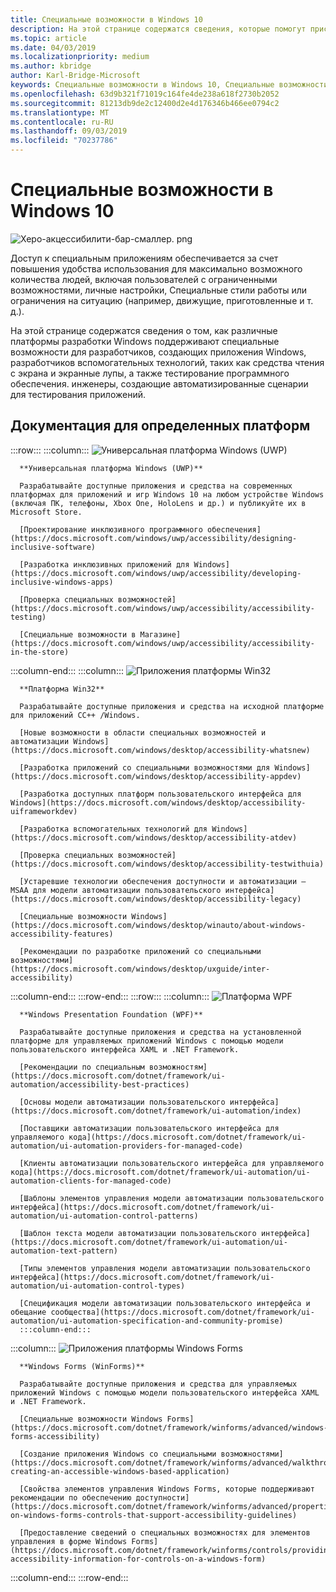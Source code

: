 ```yaml
---
title: Специальные возможности в Windows 10
description: На этой странице содержатся сведения, которые помогут приступить к разработке доступных приложений Windows.
ms.topic: article
ms.date: 04/03/2019
ms.localizationpriority: medium
ms.author: kbridge
author: Karl-Bridge-Microsoft
keywords: Специальные возможности в Windows 10, Специальные возможности, создание доступных приложений Win32, создание доступных приложений UWP, создание доступных приложений WPF, создание доступных приложений WinForms
ms.openlocfilehash: 63d9b321f71019c164fe4de238a618f2730b2052
ms.sourcegitcommit: 81213db9de2c12400d2e4d176346b466ee0794c2
ms.translationtype: MT
ms.contentlocale: ru-RU
ms.lasthandoff: 09/03/2019
ms.locfileid: "70237786"
---
```

# <a name="accessibility-in-windows-10"></a>Специальные возможности в Windows 10

![Херо-акцессибилити-бар-смаллер. png](images/hero-accessibility-bar-smaller.png)

Доступ к специальным приложениям обеспечивается за счет повышения удобства использования для максимально возможного количества людей, включая пользователей с ограниченными возможностями, личные настройки, Специальные стили работы или ограничения на ситуацию (например, движущие, приготовленные и т. д.).

На этой странице содержатся сведения о том, как различные платформы разработки Windows поддерживают специальные возможности для разработчиков, создающих приложения Windows, разработчиков вспомогательных технологий, таких как средства чтения с экрана и экранные лупы, а также тестирование программного обеспечения. инженеры, создающие автоматизированные сценарии для тестирования приложений.

## <a name="platform-specific-documentation"></a>Документация для определенных платформ

:::row:::
   :::column:::
      ![Универсальная платформа Windows (UWP)](images/platform-uwp.png)

      **Универсальная платформа Windows (UWP)**

      Разрабатывайте доступные приложения и средства на современных платформах для приложений и игр Windows 10 на любом устройстве Windows (включая ПК, телефоны, Xbox One, HoloLens и др.) и публикуйте их в Microsoft Store.

      [Проектирование инклюзивного программного обеспечения](https://docs.microsoft.com/windows/uwp/accessibility/designing-inclusive-software)

      [Разработка инклюзивных приложений для Windows](https://docs.microsoft.com/windows/uwp/accessibility/developing-inclusive-windows-apps)

      [Проверка специальных возможностей](https://docs.microsoft.com/windows/uwp/accessibility/accessibility-testing)

      [Специальные возможности в Магазине](https://docs.microsoft.com/windows/uwp/accessibility/accessibility-in-the-store)
   :::column-end:::
   :::column:::
      ![Приложения платформы Win32](images/platform-win32.png)

      **Платформа Win32**

      Разрабатывайте доступные приложения и средства на исходной платформе для приложений CC++ /Windows.

      [Новые возможности в области специальных возможностей и автоматизации Windows](https://docs.microsoft.com/windows/desktop/accessibility-whatsnew)

      [Разработка приложений со специальными возможностями для Windows](https://docs.microsoft.com/windows/desktop/accessibility-appdev)

      [Разработка доступных платформ пользовательского интерфейса для Windows](https://docs.microsoft.com/windows/desktop/accessibility-uiframeworkdev)

      [Разработка вспомогательных технологий для Windows](https://docs.microsoft.com/windows/desktop/accessibility-atdev)

      [Проверка специальных возможностей](https://docs.microsoft.com/windows/desktop/accessibility-testwithuia)

      [Устаревшие технологии обеспечения доступности и автоматизации — MSAA для модели автоматизации пользовательского интерфейса](https://docs.microsoft.com/windows/desktop/accessibility-legacy)

      [Специальные возможности Windows](https://docs.microsoft.com/windows/desktop/winauto/about-windows-accessibility-features)

      [Рекомендации по разработке приложений со специальными возможностями](https://docs.microsoft.com/windows/desktop/uxguide/inter-accessibility)
   :::column-end:::
:::row-end:::
:::row:::
   :::column:::
      ![Платформа WPF](images/platform-wpf.png)

      **Windows Presentation Foundation (WPF)**

      Разрабатывайте доступные приложения и средства на установленной платформе для управляемых приложений Windows с помощью модели пользовательского интерфейса XAML и .NET Framework.

      [Рекомендации по специальным возможностям](https://docs.microsoft.com/dotnet/framework/ui-automation/accessibility-best-practices)

      [Основы модели автоматизации пользовательского интерфейса](https://docs.microsoft.com/dotnet/framework/ui-automation/index)

      [Поставщики автоматизации пользовательского интерфейса для управляемого кода](https://docs.microsoft.com/dotnet/framework/ui-automation/ui-automation-providers-for-managed-code)

      [Клиенты автоматизации пользовательского интерфейса для управляемого кода](https://docs.microsoft.com/dotnet/framework/ui-automation/ui-automation-clients-for-managed-code)

      [Шаблоны элементов управления модели автоматизации пользовательского интерфейса](https://docs.microsoft.com/dotnet/framework/ui-automation/ui-automation-control-patterns)

      [Шаблон текста модели автоматизации пользовательского интерфейса](https://docs.microsoft.com/dotnet/framework/ui-automation/ui-automation-text-pattern)

      [Типы элементов управления модели автоматизации пользовательского интерфейса](https://docs.microsoft.com/dotnet/framework/ui-automation/ui-automation-control-types)

      [Спецификация модели автоматизации пользовательского интерфейса и обещание сообщества](https://docs.microsoft.com/dotnet/framework/ui-automation/ui-automation-specification-and-community-promise)
      :::column-end:::
   :::column:::
      ![Приложения платформы Windows Forms](images/platform-winforms.png)

      **Windows Forms (WinForms)**

      Разрабатывайте доступные приложения и средства для управляемых приложений Windows с помощью модели пользовательского интерфейса XAML и .NET Framework.

      [Специальные возможности Windows Forms](https://docs.microsoft.com/dotnet/framework/winforms/advanced/windows-forms-accessibility)

      [Создание приложения Windows со специальными возможностями](https://docs.microsoft.com/dotnet/framework/winforms/advanced/walkthrough-creating-an-accessible-windows-based-application)

      [Свойства элементов управления Windows Forms, которые поддерживают рекомендации по обеспечению доступности](https://docs.microsoft.com/dotnet/framework/winforms/advanced/properties-on-windows-forms-controls-that-support-accessibility-guidelines)

      [Предоставление сведений о специальных возможностях для элементов управления в форме Windows Forms](https://docs.microsoft.com/dotnet/framework/winforms/controls/providing-accessibility-information-for-controls-on-a-windows-form)
   :::column-end:::
:::row-end:::
